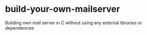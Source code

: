 # build-your-own-mailserver
Building own mail server in C without using any external libraries or dependencies
